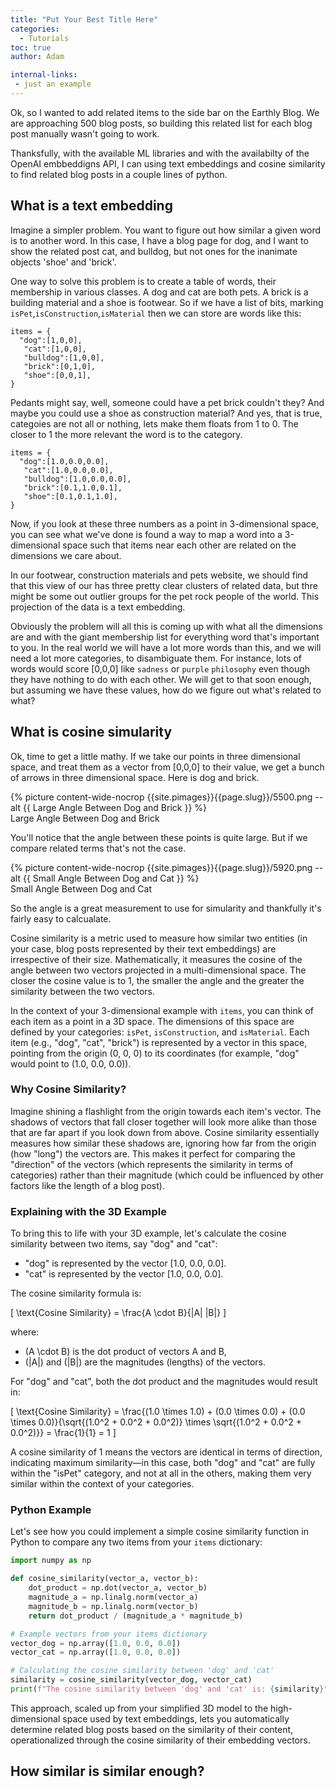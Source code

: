 ```yaml
---
title: "Put Your Best Title Here"
categories:
  - Tutorials
toc: true
author: Adam

internal-links:
 - just an example
---
```


Ok, so I wanted to add related items to the side bar on the Earthly Blog. We are approaching 500 blog posts, so building this related list for each blog post manually wasn't going to work.

Thanksfully, with the available ML libraries and with the availabilty of the OpenAI embbeddigns API, I can using text embeddings and cosine similarity to find related blog posts in a couple lines of python. 


## What is a text embedding

Imagine a simpler problem. You want to figure out how similar a given word is to another word. In this case, I have a blog page for dog, and I want to show the related post cat, and bulldog, but not ones for the inanimate objects 'shoe' and 'brick'.

One way to solve this problem is to create a table of words, their membership in various classes. A dog and cat are both pets. A brick is a building material and a shoe is footwear. So if we have a list of bits, marking `isPet`,`isConstruction`,`isMaterial` then we can store are words like this:

```
items = {
  "dog":[1,0,0],
   "cat":[1,0,0],
   "bulldog":[1,0,0],
   "brick":[0,1,0],
   "shoe":[0,0,1],
}
```

Pedants might say, well, someone could have a pet brick couldn't they? And maybe you could use a shoe as construction material? And yes, that is true, categoies are not all or nothing, lets make them floats from 1 to 0. The closer to 1 the more relevant the word is to the category.

```
items = {
  "dog":[1.0,0.0,0.0],
   "cat":[1.0,0.0,0.0],
   "bulldog":[1.0,0.0,0.0],
   "brick":[0.1,1.0,0.1],
   "shoe":[0.1,0.1,1.0],
}
```

Now, if you look at these three numbers as a point in 3-dimensional space, you can see what we've done is found a way to map a word into a 3-dimensional space such that items near each other are related on the dimensions we care about.

In our footwear, construction materials and pets website, we should find that this view of our has three pretty clear clusters of related data, but thre might be some out outlier groups for the pet rock people of the world. This projection of the data is a text embedding.

Obviously the problem will all this is coming up with what all the dimensions are and with the giant membership list for everything word that's important to you. In the real world we will have a lot more words than this, and we will need a lot more categories, to disambiguate them. For instance, lots of words would score [0,0,0] like `sadness` or `purple` `philosophy` even though they have nothing to do with each other. We will get to that soon enough, but assuming we have these values, how do we figure out what's related to what?

## What is cosine simularity

Ok, time to get a little mathy. If we take our points in three dimensional space, and treat them as a vector from [0,0,0] to their value, we get a bunch of arrows in three dimensional space. Here is dog and brick.

<div class="wide">
{% picture content-wide-nocrop {{site.pimages}}{{page.slug}}/5500.png --alt {{ Large Angle Between Dog and Brick }} %}
<figcaption>Large Angle Between Dog and Brick</figcaption>
</div>

You'll notice that the angle between these points is quite large. But if we compare related terms that's not the case.

<div class="wide">
{% picture content-wide-nocrop {{site.pimages}}{{page.slug}}/5920.png --alt {{ Small Angle Between Dog and Cat }} %}
<figcaption>Small Angle Between Dog and Cat</figcaption>
</div>

So the angle is a great measurement to use for simularity and thankfully it's fairly easy to calcualate. 

Cosine similarity is a metric used to measure how similar two entities (in your case, blog posts represented by their text embeddings) are irrespective of their size. Mathematically, it measures the cosine of the angle between two vectors projected in a multi-dimensional space. The closer the cosine value is to 1, the smaller the angle and the greater the similarity between the two vectors.

In the context of your 3-dimensional example with `items`, you can think of each item as a point in a 3D space. The dimensions of this space are defined by your categories: `isPet`, `isConstruction`, and `isMaterial`. Each item (e.g., "dog", "cat", "brick") is represented by a vector in this space, pointing from the origin (0, 0, 0) to its coordinates (for example, "dog" would point to (1.0, 0.0, 0.0)).

### Why Cosine Similarity?

Imagine shining a flashlight from the origin towards each item's vector. The shadows of vectors that fall closer together will look more alike than those that are far apart if you look down from above. Cosine similarity essentially measures how similar these shadows are, ignoring how far from the origin (how "long") the vectors are. This makes it perfect for comparing the "direction" of the vectors (which represents the similarity in terms of categories) rather than their magnitude (which could be influenced by other factors like the length of a blog post).

### Explaining with the 3D Example

To bring this to life with your 3D example, let's calculate the cosine similarity between two items, say "dog" and "cat":

- "dog" is represented by the vector [1.0, 0.0, 0.0].
- "cat" is represented by the vector [1.0, 0.0, 0.0].

The cosine similarity formula is:

\[ \text{Cosine Similarity} = \frac{A \cdot B}{\|A\| \|B\|} \]

where:
- \(A \cdot B\) is the dot product of vectors A and B,
- \(\|A\|\) and \(\|B\|\) are the magnitudes (lengths) of the vectors.

For "dog" and "cat", both the dot product and the magnitudes would result in:

\[ \text{Cosine Similarity} = \frac{(1.0 \times 1.0) + (0.0 \times 0.0) + (0.0 \times 0.0)}{\sqrt{(1.0^2 + 0.0^2 + 0.0^2)} \times \sqrt{(1.0^2 + 0.0^2 + 0.0^2)}} = \frac{1}{1} = 1 \]

A cosine similarity of 1 means the vectors are identical in terms of direction, indicating maximum similarity—in this case, both "dog" and "cat" are fully within the "isPet" category, and not at all in the others, making them very similar within the context of your categories.

### Python Example

Let's see how you could implement a simple cosine similarity function in Python to compare any two items from your `items` dictionary:

```python
import numpy as np

def cosine_similarity(vector_a, vector_b):
    dot_product = np.dot(vector_a, vector_b)
    magnitude_a = np.linalg.norm(vector_a)
    magnitude_b = np.linalg.norm(vector_b)
    return dot_product / (magnitude_a * magnitude_b)

# Example vectors from your items dictionary
vector_dog = np.array([1.0, 0.0, 0.0])
vector_cat = np.array([1.0, 0.0, 0.0])

# Calculating the cosine similarity between 'dog' and 'cat'
similarity = cosine_similarity(vector_dog, vector_cat)
print(f"The cosine similarity between 'dog' and 'cat' is: {similarity}")
```

This approach, scaled up from your simplified 3D model to the high-dimensional space used by text embeddings, lets you automatically determine related blog posts based on the similarity of their content, operationalized through the cosine similarity of their embedding vectors.

## How similar is similar enough?
